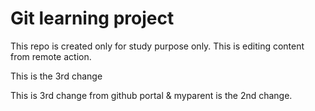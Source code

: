 # Git learning project

This repo is created only for study purpose only.
This is editing content from remote action.

This is the 3rd change

This is 3rd change from github portal & myparent is the 2nd change.
